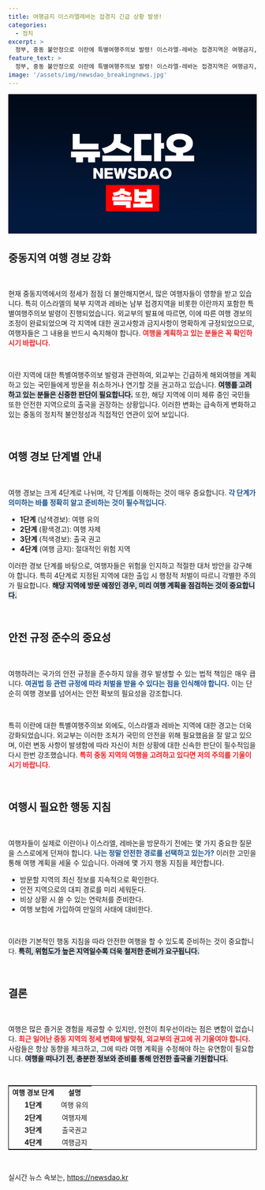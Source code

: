 ```yaml
---
title: 여행금지 이스라엘레바논 접경지 긴급 상황 발생!
categories:
  - 정치
excerpt: >
  정부, 중동 불안정으로 이란에 특별여행주의보 발령! 이스라엘-레바논 접경지역은 여행금지, 체류 중인 국민은 즉시 대피 권고. 여행 예정자들은 취소 필수!
feature_text: >
  정부, 중동 불안정으로 이란에 특별여행주의보 발령! 이스라엘-레바논 접경지역은 여행금지, 체류 중인 국민은 즉시 대피 권고. 여행 예정자들은 취소 필수!
image: '/assets/img/newsdao_breakingnews.jpg'
---
```


<p><img src="/assets/img/newsdao_breakingnews.jpg" alt="firstkoreanews 속보" /></p>

<h2 data-ke-size="size26">중동지역 여행 경보 강화</h2>

<p data-ke-size="size16">&nbsp;</p>

<p>현재 중동지역에서의 정세가 점점 더 불안해지면서, 많은 여행자들이 영향을 받고 있습니다. 특히 이스라엘의 북부 지역과 레바논 남부 접경지역을 비롯한 이란까지 포함한 특별여행주의보 발령이 진행되었습니다. 외교부의 발표에 따르면, 이에 따른 여행 경보의 조정이 완료되었으며 각 지역에 대한 권고사항과 금지사항이 명확하게 규정되었으므로, 여행자들은 그 내용을 반드시 숙지해야 합니다. <b><span style="color: #ee2323;">여행을 계획하고 있는 분들은 꼭 확인하시기 바랍니다.</span></b> </p>

<p data-ke-size="size16">&nbsp;</p>

<p>이란 지역에 대한 특별여행주의보 발령과 관련하여, 외교부는 긴급하게 해외여행을 계획하고 있는 국민들에게 방문을 취소하거나 연기할 것을 권고하고 있습니다. <b><span style="background-color: #21538527;">여행를 고려하고 있는 분들은 신중한 판단이 필요합니다.</span></b> 또한, 해당 지역에 이미 체류 중인 국민들 또한 안전한 지역으로의 출국을 권장하는 상황입니다. 이러한 변화는 급속하게 변화하고 있는 중동의 정치적 불안정성과 직접적인 연관이 있어 보입니다. </p>

<p data-ke-size="size16">&nbsp;</p>

<h2 data-ke-size="size26">여행 경보 단계별 안내</h2>

<p data-ke-size="size16">&nbsp;</p>

<p>여행 경보는 크게 4단계로 나뉘며, 각 단계를 이해하는 것이 매우 중요합니다. <b><span style="color: #1a5490;">각 단계가 의미하는 바를 정확히 알고 준비하는 것이 필수적입니다.</span></b></p>

<ul>
  <li><b>1단계</b> (남색경보): 여행 유의</li>
  <li><b>2단계</b> (황색경고): 여행 자제</li>
  <li><b>3단계</b> (적색경보): 출국 권고</li>
  <li><b>4단계</b> (여행 금지): 절대적인 위험 지역</li>
</ul>

<p>이러한 경보 단계를 바탕으로, 여행자들은 위험을 인지하고 적절한 대처 방안을 강구해야 합니다. 특히 4단계로 지정된 지역에 대한 출입 시 행정적 처벌이 따르니 각별한 주의가 필요합니다. <b><span style="background-color: #21538527;">해당 지역에 방문 예정인 경우, 미리 여행 계획을 점검하는 것이 중요합니다.</span></b></p>

<p data-ke-size="size16">&nbsp;</p>

<h2 data-ke-size="size26">안전 규정 준수의 중요성</h2>

<p data-ke-size="size16">&nbsp;</p>

<p>여행하려는 국가의 안전 규정을 준수하지 않을 경우 발생할 수 있는 법적 책임은 매우 큽니다. <b><span style="color: #1a5490;">여권법 등 관련 규정에 따라 처벌을 받을 수 있다는 점을 인식해야 합니다.</span></b> 이는 단순히 여행 경보를 넘어서는 안전 확보의 필요성을 강조합니다. </p>

<p data-ke-size="size16">&nbsp;</p>

<p>특히 이란에 대한 특별여행주의보 외에도, 이스라엘과 레바논 지역에 대한 경고는 더욱 강화되었습니다. 외교부는 이러한 조처가 국민의 안전을 위해 필요했음을 잘 알고 있으며, 이런 변동 사항이 발생함에 따라 자신이 처한 상황에 대한 신속한 판단이 필수적임을 다시 한번 강조했습니다. <b><span style="color: #ee2323;">특히 중동 지역의 여행을 고려하고 있다면 저의 주의를 기울이시기 바랍니다.</span></b></p>

<p data-ke-size="size16">&nbsp;</p>

<h2 data-ke-size="size26">여행시 필요한 행동 지침</h2>

<p data-ke-size="size16">&nbsp;</p>

<p>여행자들이 실제로 이란이나 이스라엘, 레바논을 방문하기 전에는 몇 가지 중요한 질문을 스스로에게 던져야 합니다. <b><span style="color: #1a5490;">나는 정말 안전한 경로를 선택하고 있는가?</span></b> 이러한 고민을 통해 여행 계획을 세울 수 있습니다. 아래에 몇 가지 행동 지침을 제안합니다.</p>

<ul>
  <li>방문할 지역의 최신 정보를 지속적으로 확인한다.</li>
  <li>안전 지역으로의 대피 경로를 미리 세워둔다.</li>
  <li>비상 상황 시 쓸 수 있는 연락처를 준비한다.</li>
  <li>여행 보험에 가입하여 만일의 사태에 대비한다.</li>
</ul>

<p data-ke-size="size16">&nbsp;</p>

<p>이러한 기본적인 행동 지침을 따라 안전한 여행을 할 수 있도록 준비하는 것이 중요합니다. <b><span style="background-color: #21538527;">특히, 위험도가 높은 지역일수록 더욱 철저한 준비가 요구됩니다.</span></b></p>

<p data-ke-size="size16">&nbsp;</p>

<h2 data-ke-size="size26">결론</h2>

<p data-ke-size="size16">&nbsp;</p>

<p>여행은 많은 즐거운 경험을 제공할 수 있지만, 안전이 최우선이라는 점은 변함이 없습니다. <b><span style="color: #ee2323;">최근 일어난 중동 지역의 정세 변화에 발맞춰, 외교부의 권고에 귀 기울여야 합니다.</span></b> 사람들은 항상 동향을 체크하고, 그에 따라 여행 계획을 수정해야 하는 유연함이 필요합니다. <b><span style="background-color: #21538527;">여행을 떠나기 전, 충분한 정보와 준비를 통해 안전한 출국을 기원합니다.</span></b></p>

<p data-ke-size="size16">&nbsp;</p>

<table style="width: 100%; border-collapse: collapse; border: 1px solid black;">
  <tr>
    <td style="text-align: center; height: 17px;"><b>여행 경보 단계</b></td>
    <td style="text-align: center; height: 17px;"><b>설명</b></td>
  </tr>
  <tr>
    <td style="text-align: center; height: 17px;"><b>1단계</b></td>
    <td style="text-align: center; height: 17px;">여행 유의</td>
  </tr>
  <tr>
    <td style="text-align: center; height: 17px;"><b>2단계</b></td>
    <td style="text-align: center; height: 17px;">여행자제</td>
  </tr>
  <tr>
    <td style="text-align: center; height: 17px;"><b>3단계</b></td>
    <td style="text-align: center; height: 17px;">출국권고</td>
  </tr>
  <tr>
    <td style="text-align: center; height: 17px;"><b>4단계</b></td>
    <td style="text-align: center; height: 17px;">여행금지</td>
  </tr>
</table>

<p data-ke-size="size16">&nbsp;</p>
실시간 뉴스 속보는, <a href="https://newsdao.kr" rel="dofollow">https://newsdao.kr</a>


